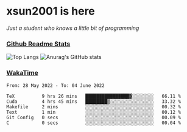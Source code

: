 # xsun2001 is here

*Just a student who knows a little bit of programming*

### [Github Readme Stats](https://github.com/anuraghazra/github-readme-stats)

![Top Langs](https://github-readme-stats.vercel.app/api/top-langs/?username=xsun2001&layout=compact&theme=radical) ![Anurag's GitHub stats](https://github-readme-stats.vercel.app/api?username=xsun2001&show_icons=true&theme=radical)

### [WakaTime](https://wakatime.com)

<!--START_SECTION:waka-->

```text
From: 28 May 2022 - To: 04 June 2022

TeX          9 hrs 26 mins   ████████████████▓░░░░░░░░   66.11 %
Cuda         4 hrs 45 mins   ████████▒░░░░░░░░░░░░░░░░   33.32 %
Makefile     2 mins          ░░░░░░░░░░░░░░░░░░░░░░░░░   00.32 %
Text         1 min           ░░░░░░░░░░░░░░░░░░░░░░░░░   00.12 %
Git Config   0 secs          ░░░░░░░░░░░░░░░░░░░░░░░░░   00.09 %
C            0 secs          ░░░░░░░░░░░░░░░░░░░░░░░░░   00.04 %
```

<!--END_SECTION:waka-->
